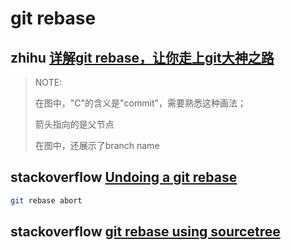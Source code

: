 # git rebase

## zhihu [详解git rebase，让你走上git大神之路](https://zhuanlan.zhihu.com/p/271677627)

> NOTE: 
>
> 在图中，"C"的含义是"commit"，需要熟悉这种画法；
>
> 箭头指向的是父节点
>
> 在图中，还展示了branch name

## stackoverflow [Undoing a git rebase](https://stackoverflow.com/questions/134882/undoing-a-git-rebase)

```sh
git rebase abort
```



## stackoverflow [git rebase using sourcetree](https://stackoverflow.com/questions/39928132/git-rebase-using-sourcetree)



